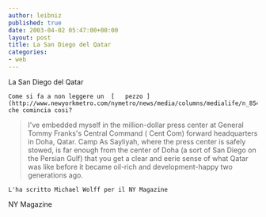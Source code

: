 ```yaml
---
author: leibniz
published: true
date: 2003-04-02 05:47:00+00:00
layout: post
title: La San Diego del Qatar 
categories:
- web
---
```


La San Diego del Qatar

	Come si fa a non leggere un  [   pezzo ](http://www.newyorkmetro.com/nymetro/news/media/columns/medialife/n_8545//index.html) che comincia cosi? 

>
> 
> 	I've embedded myself in the million-dollar press center at General Tommy Franks's Central Command (  Cent  Com) forward headquarters in Doha, Qatar.   Camp As Sayliyah, where the press center is safely stowed, is far enough from the center of Doha (a sort of San Diego on the Persian Gulf) that you get a clear and eerie sense of what Qatar was like before it became oil-rich and development-happy two generations ago.

	L'ha scritto Michael Wolff per il NY Magazine   
  NY Magazine